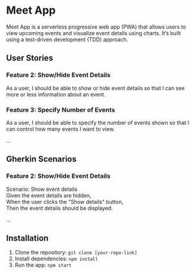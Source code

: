 # Meet App

Meet App is a serverless progressive web app (PWA) that allows users to view upcoming events and visualize event details using charts. It’s built using a test-driven development (TDD) approach.

## User Stories

### Feature 2: Show/Hide Event Details
As a user, I should be able to show or hide event details so that I can see more or less information about an event.

### Feature 3: Specify Number of Events
As a user, I should be able to specify the number of events shown so that I can control how many events I want to view.

...

## Gherkin Scenarios

### Feature 2: Show/Hide Event Details
Scenario: Show event details  
Given the event details are hidden,  
When the user clicks the "Show details" button,  
Then the event details should be displayed.

...

## Installation

1. Clone the repository: `git clone [your-repo-link]`
2. Install dependencies: `npm install`
3. Run the app: `npm start`
